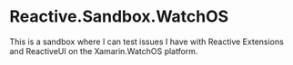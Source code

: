 # Reactive.Sandbox.WatchOS

This is a sandbox where I can test issues I have with Reactive Extensions and ReactiveUI on the Xamarin.WatchOS platform.